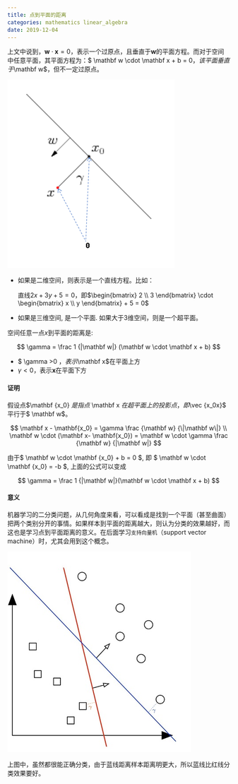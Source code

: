 ```yaml
---
title: 点到平面的距离
categories: mathematics linear_algebra
date: 2019-12-04
---
```

上文中说到，$\mathbf w \cdot \mathbf x = 0$，表示一个过原点，且垂直于$\mathbf w$的平面方程。而对于空间中任意平面，其平面方程为：$ \mathbf w  \cdot \mathbf x + b = 0$，该平面垂直于$\mathbf w$，但不一定过原点。

![image-20191111144652944](/assets/images/image-20191111144652944.png)

- 如果是二维空间，则表示是一个直线方程。比如：

  直线$2x+3y+5=0$，即$\begin{bmatrix} 2 \\ 3 \end{bmatrix} \cdot \begin{bmatrix} x \\ y  \end{bmatrix} + 5 = 0$

- 如果是三维空间, 是一个平面. 如果大于3维空间，则是一个超平面。

空间任意一点$x$到平面的距离是:  

$$
\gamma = \frac 1 {|\mathbf w|} (\mathbf w \cdot \mathbf x + b)
$$

- $ \gamma >0 $，表示$\mathbf x$在平面上方
- $\gamma<0$，表示$\mathbf x$在平面下方

#### 证明

假设点$\mathbf {x_0} $是指点$ \mathbf x  $在超平面上的投影点，即$\vec {x_0x}$ 平行于$ \mathbf w$。

$$
\mathbf x - \mathbf{x_0} = \gamma  \frac {\mathbf w} {\|\mathbf w\|}
 \\
 \mathbf w \cdot (\mathbf  x- \mathbf{x_0}) = \mathbf w \cdot \gamma  \frac {\mathbf w} {|\mathbf  w|}
$$

 由于$ \mathbf w \cdot \mathbf  {x_0} + b = 0  $, 即 $ \mathbf w  \cdot \mathbf {x_0}  = -b  $, 上面的公式可以变成

$$
\gamma = \frac 1 {|\mathbf  w|}(\mathbf  w \cdot \mathbf  x + b)
$$

#### 意义

机器学习的二分类问题，从几何角度来看，可以看成是找到一个平面（甚至曲面）把两个类别分开的事情。如果样本到平面的距离越大，则认为分类的效果越好，而这也是学习点到平面距离的意义。在后面学习`支持向量机`（support vector machine）时，尤其会用到这个概念。

 ![SVM Lines](/assets/images/DYoJdfp.jpg) 

 上图中，虽然都很能正确分类，由于蓝线距离样本距离明更大，所以蓝线比红线分类效果要好。

